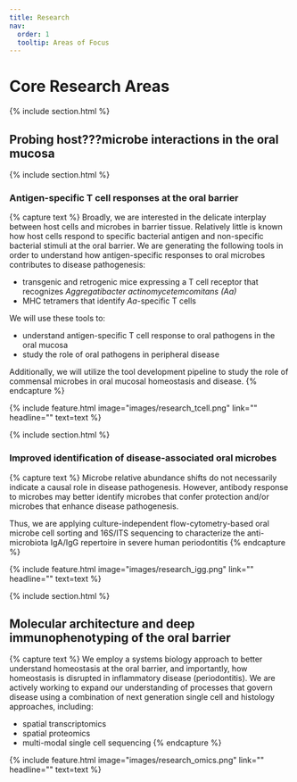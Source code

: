 ```yaml
---
title: Research
nav:
  order: 1
  tooltip: Areas of Focus
---
```


# <i class="fas fa-flask"></i>Core Research Areas

{% include section.html %}
## <i class="fas fa-bacteria"></i> Probing host???microbe interactions in the oral mucosa 
{% include section.html %}
### Antigen-specific T cell responses at the oral barrier
{% capture text %}
Broadly, we are interested in the delicate interplay between host cells and microbes in barrier tissue. Relatively little is known how host cells respond to specific bacterial antigen and non-specific bacterial stimuli at the oral barrier.
We are generating the following tools in order to understand how antigen-specific responses to oral microbes contributes to disease pathogenesis:
- transgenic and retrogenic mice expressing a T cell receptor that recognizes *Aggregatibacter actinomycetemcomitans (Aa)*
- MHC tetramers that identify *Aa*-specific T cells

We will use these tools to:
- understand antigen-specific T cell response to oral pathogens in the oral mucosa
- study the role of oral pathogens in peripheral disease

Additionally, we will utilize the tool development pipeline to study the role of commensal microbes in oral mucosal homeostasis and disease. 
{% endcapture %}

{%
  include feature.html
  image="images/research_tcell.png"
  link=""
  headline=""
  text=text
%}

{% include section.html %}
### Improved identification of disease-associated oral microbes
{% capture text %}
Microbe relative abundance shifts do not necessarily indicate a causal role in disease pathogenesis. However, antibody response to microbes may better identify microbes that confer protection and/or microbes that enhance disease pathogenesis. 

Thus, we are applying culture-independent flow-cytometry-based oral microbe cell sorting and 16S/ITS sequencing to characterize the anti-microbiota IgA/IgG repertoire in severe human periodontitis
{% endcapture %}

{%
  include feature.html
  image="images/research_igg.png"
  link=""
  headline=""
  text=text
%}


{% include section.html %}

## <i class="fas fa-laptop-medical"></i> Molecular architecture and deep immunophenotyping of the oral barrier 
{% capture text %}
We employ a systems biology approach to better understand homeostasis at the oral barrier, and importantly, how homeostasis is disrupted in inflammatory disease (periodontitis).
We are actively working to expand our understanding of processes that govern disease using a combination of next generation single cell and histology approaches, including: 
 - spatial transcriptomics
 - spatial proteomics
 - multi-modal single cell sequencing 
{% endcapture %}

{%
  include feature.html
  image="images/research_omics.png"
  link=""
  headline=""
  text=text
%}